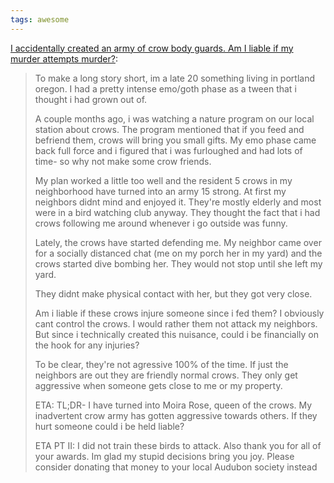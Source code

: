 ```yaml
---
tags: awesome
---
```


[I accidentally created an army of crow body guards. Am I liable if my murder attempts murder?](https://www.reddit.com/r/legaladvice/comments/ki6fnd/oregon_i_accidentally_created_an_army_of_crow/):

> To make a long story short, im a late 20 something living in portland oregon. I had a pretty intense emo/goth phase as a tween that i thought i had grown out of.
> 
> A couple months ago, i was watching a nature program on our local station about crows. The program mentioned that if you feed and befriend them, crows will bring you small gifts. My emo phase came back full force and i figured that i was furloughed and had lots of time- so why not make some crow friends.
> 
> My plan worked a little too well and the resident 5 crows in my neighborhood have turned into an army 15 strong. At first my neighbors didnt mind and enjoyed it. They're mostly elderly and most were in a bird watching club anyway. They thought the fact that i had crows following me around whenever i go outside was funny.
> 
> Lately, the crows have started defending me. My neighbor came over for a socially distanced chat (me on my porch her in my yard) and the crows started dive bombing her. They would not stop until she left my yard.
> 
> They didnt make physical contact with her, but they got very close.
> 
> Am i liable if these crows injure someone since i fed them? I obviously cant control the crows. I would rather them not attack my neighbors. But since i technically created this nuisance, could i be financially on the hook for any injuries?
> 
> To be clear, they're not agressive 100% of the time. If just the neighbors are out they are friendly normal crows. They only get aggressive when someone gets close to me or my property.
> 
> ETA: TL;DR- I have turned into Moira Rose, queen of the crows. My inadvertent crow army has gotten aggressive towards others. If they hurt someone could i be held liable?
> 
> ETA PT II: I did not train these birds to attack. Also thank you for all of your awards. Im glad my stupid decisions bring you joy. Please consider donating that money to your local Audubon society instead